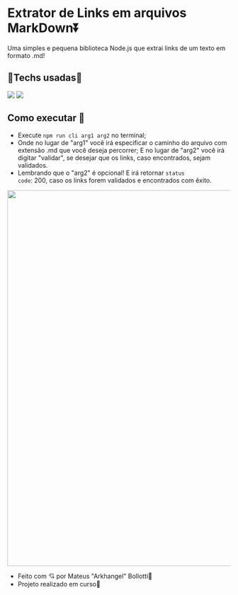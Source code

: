# Extrator de Links em arquivos MarkDown⏬

Uma simples e pequena biblioteca Node.js que extrai links de um texto em formato .md!

## 🚀Techs usadas🔻

<img src="https://img.shields.io/badge/Node.js-43853D?style=for-the-badge&logo=node.js&logoColor=white"> <img src="https://img.shields.io/badge/JavaScript-F7DF1E?style=for-the-badge&logo=javascript&logoColor=black">

## Como executar 🔻

- Execute <code>npm run cli arg1 arg2</code> no terminal;
- Onde no lugar de "arg1" você irá especificar o caminho do arquivo com extensão .md que você deseja percorrer; E no lugar de "arg2" você irá digitar "validar", se desejar que os links, caso encontrados, sejam validados.
- Lembrando que o "arg2" é opcional! E irá retornar <code>status code</code>: 200, caso os links forem validados e encontrados com êxito.

<img src="https://user-images.githubusercontent.com/8989346/136876224-bac0a91f-63a8-45ea-b5fc-6618bddf2335.gif" width="850px">


- Feito com 💘 por Mateus "Arkhangel" Bollotti🤙
- Projeto realizado em curso🔹
